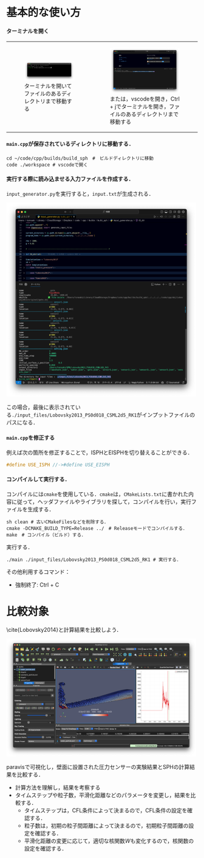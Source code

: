 # 基本的な使い方

#### ターミナルを開く

<table>
    <tr>
        <td>
            <figure>
                <img src="./img/README_FOR_STUDENTS_terminal1.png" width="500px" alt="Image Description">
                <figcaption>ターミナルを開いてファイルのあるディレクトリまで移動する</figcaption>
            </figure>
        </td>
        <td>
            <figure>
                <img src="./img/README_FOR_STUDENTS_terminal2.png" width="500px" alt="Image Description">
                <figcaption>または，vscodeを開き，Ctrl + jでターミナルを開き，ファイルのあるディレクトリまで移動する</figcaption>
            </figure>
        </td>
    </tr>
</table>


#### `main.cpp`が保存されているディレクトリに移動する．

```shell
cd ~/code/cpp/builds/build_sph　#　ビルドディレクトリに移動
code ./workspace # vscodeで開く
```

#### 実行する際に読み込ませる入力ファイルを作成する．

`input_generator.py`を実行すると，`input.txt`が生成される．

<img src="./img/README_FOR_STUDENTS_input_generator.png" width="500px"> 

この場合，最後に表示されている`./input_files/Lobovsky2013_PS0d018_CSML2d5_RK1`がインプットファイルのパスになる．

#### `main.cpp`を修正する
 
例えば次の箇所を修正することで，ISPHとEISPHを切り替えることができる．

```cpp
#define USE_ISPH //->#define USE_EISPH
```

#### コンパイルして実行する．

コンパイルには`cmake`を使用している．`cmake`は，`CMakeLists.txt`に書かれた内容に従って，ヘッダファイルやライブラリを探して，コンパイルを行い，実行ファイルを生成する．

```shell
sh clean # 古いCMakeFilesなどを削除する．
cmake -DCMAKE_BUILD_TYPE=Release ../　# Releaseモードでコンパイルする．
make　# コンパイル（ビルド）する．
```

実行する．

```shell
./main ./input_files/Lobovsky2013_PS0d018_CSML2d5_RK1 # 実行する．
```

その他利用するコマンド：

* 強制終了: Ctrl + C


# 比較対象

\cite{Lobovsky2014}と計算結果を比較しよう．

<img src="./img/README_FOR_STUDENTS_comparison_Lobovsky2014.png" width="500px">

paravisで可視化し，壁面に設置された圧力センサーの実験結果とSPHの計算結果を比較する．

* 計算方法を理解し，結果を考察する
* タイムステップや粒子数，平滑化距離などのパラメータを変更し，結果を比較する．
    * タイムステップは，CFL条件によって決まるので，CFL条件の設定を確認する．
    * 粒子数は，初期の粒子間距離によって決まるので，初期粒子間距離の設定を確認する．
    * 平滑化距離の変更に応じて，適切な核関数$`W`$も変化するので，核関数の設定を確認する．